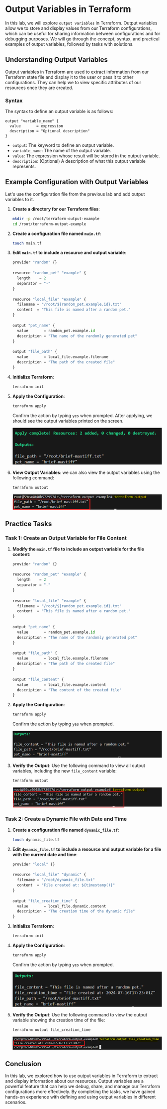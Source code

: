 # Output Variables in Terraform 

In this lab, we will explore `output variables` in Terraform. Output variables allow we to store and display values from our Terraform configurations, which can be useful for sharing information between configurations and for debugging purposes. We will go through the concept, syntax, and practical examples of output variables, followed by tasks with solutions.

## Understanding Output Variables

Output variables in Terraform are used to extract information from our Terraform state file and display it to the user or pass it to other configurations. They can help we to view specific attributes of our resources once they are created.

### Syntax

The syntax to define an output variable is as follows:
```hcl
output "variable_name" {
  value       = expression
  description = "Optional description"
}
```
- `output`: The keyword to define an output variable.
- `variable_name`: The name of the output variable.
- `value`: The expression whose result will be stored in the output variable.
- `description`: (Optional) A description of what this output variable represents.

## Example Configuration with Output Variables

Let's use the configuration file from the previous lab and add output variables to it.

1. **Create a directory for our Terraform files**:
   ```sh
   mkdir -p /root/terraform-output-example
   cd /root/terraform-output-example
   ```

2. **Create a configuration file named `main.tf`**:
   ```sh
   touch main.tf
   ```

3. **Edit `main.tf` to include a resource and output variable**:
   ```python
   provider "random" {}

   resource "random_pet" "example" {
     length    = 2
     separator = "-"
   }

   resource "local_file" "example" {
     filename = "/root/${random_pet.example.id}.txt"
     content  = "This file is named after a random pet."
   }

   output "pet_name" {
     value       = random_pet.example.id
     description = "The name of the randomly generated pet"
   }

   output "file_path" {
     value       = local_file.example.filename
     description = "The path of the created file"
   }
   ```

4. **Initialize Terraform**:
   ```sh
   terraform init
   ```

5. **Apply the Configuration**:
   ```sh
   terraform apply
   ```
   Confirm the action by typing `yes` when prompted. After applying, we should see the output variables printed on the screen.

   ![alt text](./images/image.png)

6. **View Output Variables**:
   we can also view the output variables using the following command:
   ```sh
   terraform output
   ```
   ![alt text](./images/image-1.png)

## Practice Tasks

### Task 1: Create an Output Variable for File Content

1. **Modify the `main.tf` file to include an output variable for the file content**:
   ```python
   provider "random" {}

   resource "random_pet" "example" {
     length    = 2
     separator = "-"
   }

   resource "local_file" "example" {
     filename = "/root/${random_pet.example.id}.txt"
     content  = "This file is named after a random pet."
   }

   output "pet_name" {
     value       = random_pet.example.id
     description = "The name of the randomly generated pet"
   }

   output "file_path" {
     value       = local_file.example.filename
     description = "The path of the created file"
   }

   output "file_content" {
     value       = local_file.example.content
     description = "The content of the created file"
   }
   ```

2. **Apply the Configuration**:
   ```sh
   terraform apply
   ```
   Confirm the action by typing `yes` when prompted.

   ![alt text](./images/image-2.png)

3. **Verify the Output**:
   Use the following command to view all output variables, including the new `file_content` variable:
   ```sh
   terraform output
   ```

   ![alt text](./images/image-3.png)

### Task 2: Create a Dynamic File with Date and Time

1. **Create a configuration file named `dynamic_file.tf`**:
   ```sh
   touch dynamic_file.tf
   ```

2. **Edit `dynamic_file.tf` to include a resource and output variable for a file with the current date and time**:
   ```python
   provider "local" {}

   resource "local_file" "dynamic" {
     filename = "/root/dynamic_file.txt"
     content  = "File created at: ${timestamp()}"
   }

   output "file_creation_time" {
     value       = local_file.dynamic.content
     description = "The creation time of the dynamic file"
   }
   ```

3. **Initialize Terraform**:
   ```sh
   terraform init
   ```

4. **Apply the Configuration**:
   ```sh
   terraform apply
   ```
   Confirm the action by typing `yes` when prompted.

   ![alt text](./images/image-4.png)

5. **Verify the Output**:
   Use the following command to view the output variable showing the creation time of the file:
   ```sh
   terraform output file_creation_time
   ```

    ![alt text](./images/image-5.png)

## Conclusion

In this lab, we explored how to use output variables in Terraform to extract and display information about our resources. Output variables are a powerful feature that can help we debug, share, and manage our Terraform configurations more effectively. By completing the tasks, we have gained hands-on experience with defining and using output variables in different scenarios.